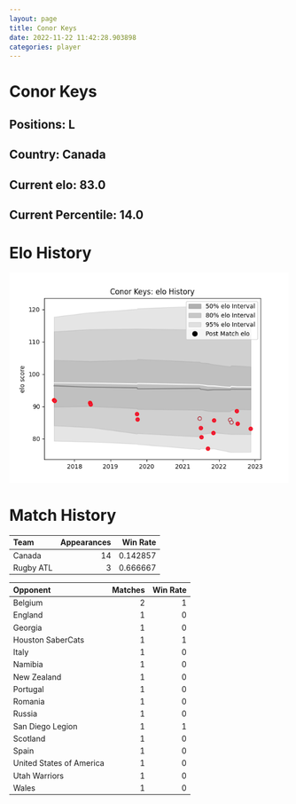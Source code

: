 ```yaml
---  
layout: page  
title: Conor Keys  
date: 2022-11-22 11:42:28.903898  
categories: player  
---
```

# Conor Keys

## Positions: L

## Country: Canada

## Current elo: 83.0

## Current Percentile: 14.0

# Elo History


![elo history](history_ConorKeys.png)
# Match History


| Team      |   Appearances |   Win Rate |
|:----------|--------------:|-----------:|
| Canada    |            14 |   0.142857 |
| Rugby ATL |             3 |   0.666667 |

| Opponent                 |   Matches |   Win Rate |
|:-------------------------|----------:|-----------:|
| Belgium                  |         2 |          1 |
| England                  |         1 |          0 |
| Georgia                  |         1 |          0 |
| Houston SaberCats        |         1 |          1 |
| Italy                    |         1 |          0 |
| Namibia                  |         1 |          0 |
| New Zealand              |         1 |          0 |
| Portugal                 |         1 |          0 |
| Romania                  |         1 |          0 |
| Russia                   |         1 |          0 |
| San Diego Legion         |         1 |          1 |
| Scotland                 |         1 |          0 |
| Spain                    |         1 |          0 |
| United States of America |         1 |          0 |
| Utah Warriors            |         1 |          0 |
| Wales                    |         1 |          0 |